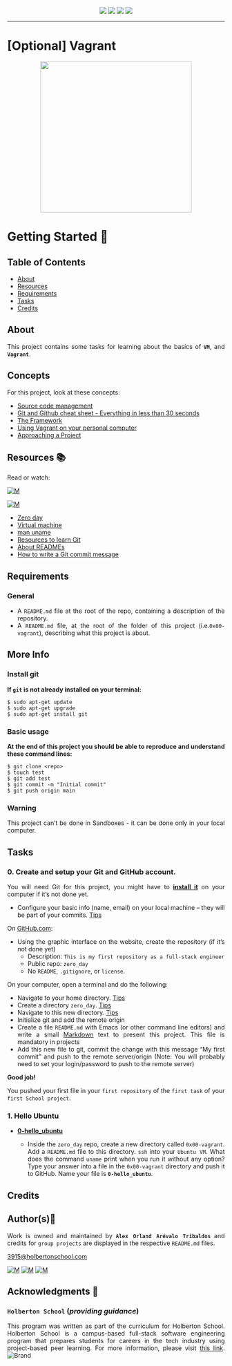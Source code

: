 <p align="center">
<img src="https://img.shields.io/badge/Vagrant-blue.svg"/>
<img src="https://img.shields.io/badge/LINUX-darkgreen.svg"/>
<img src="https://img.shields.io/badge/Git-orange.svg"/>
<img src="https://img.shields.io/badge/Markdown-black.svg"/>
	
</p>
	
---

# [Optional] Vagrant

<p align="center">
  <img width="350"  
        src="https://www.datocms-assets.com/2885/1620083141-blog-library-product-vagrant-logo-dark-graphics.jpg"
  >
</p>	

# Getting Started :running:	
<div style="text-align: justify">
	
## Table of Contents
* [About](#about)
* [Resources](#resources-books)
* [Requirements](#requirements)
* [Tasks](#tasks)
* [Credits](#credits)

## About
	
This project contains some tasks for learning about the basics of **`VM`**, and **`Vagrant`**.
 
## Concepts
For this project, look at these concepts:
- [Source code management](https://intranet.hbtn.io/concepts/22) 
- [Git and Github cheat sheet - Everything in less than 30 seconds](https://intranet.hbtn.io/concepts/57) 
- [The Framework](https://intranet.hbtn.io/concepts/75) 
- [Using Vagrant on your personal computer](https://intranet.hbtn.io/concepts/81) 
- [Approaching a Project](https://intranet.hbtn.io/concepts/350) 

## Resources :books:
Read or watch:
	
[![M](https://upload.wikimedia.org/wikipedia/commons/thumb/2/2f/Google_2015_logo.svg/80px-Google_2015_logo.svg.png)](https://www.google.com/search?q=git+bash+commands&ei=VLYzYpr0BJWUwbkP3oaJsAQ&oq=git&gs_lcp=Cgdnd3Mtd2l6EAEYATIECAAQQzIECAAQQzIKCC4QxwEQ0QMQQzIECAAQQzIECAAQQzIECAAQQzIECAAQQzIECAAQQzIECAAQQzIECAAQQzoHCAAQRxCwAzoHCAAQsAMQQzoLCC4QgAQQxwEQ0QM6BQgAEIAEOgsILhCABBDHARCjAkoECEEYAEoECEYYAFDp_QJY7f8CYMC1A2gBcAF4AIABrQGIAcEDkgEDMC4zmAEAoAEByAEKwAEB&sclient=gws-wiz)

[![M](https://upload.wikimedia.org/wikipedia/commons/thumb/e/e1/Logo_of_YouTube_%282015-2017%29.svg/70px-Logo_of_YouTube_%282015-2017%29.svg.png)](https://www.youtube.com/results?search_query=vagrant+commands)	
	
- [Zero day](https://intranet.hbtn.io/rltoken/NcuS4-7zF9-edjbo157uQQ) 
- [Virtual machine](https://intranet.hbtn.io/rltoken/v2RbeSrU14w3KTwbGYH3Fw) 
- [man uname](https://intranet.hbtn.io/rltoken/3AHxDiZwhZwPM_GiHox0gQ) 
- [Resources to learn Git](https://intranet.hbtn.io/rltoken/i2CtlPhs4zaAbtEUdY2l3A) 
- [About READMEs](https://intranet.hbtn.io/rltoken/86HNyB59eoxAhtIahOXKGQ) 
- [How to write a Git commit message](https://intranet.hbtn.io/rltoken/4szBlqEXwOgr1YON9bxhPQ) 


## Requirements
### General

* A `README.md` file at the root of the repo, containing a description of the repository.
* A `README.md` file, at the root of the folder of this project (i.e.`0x00-vagrant`), describing what this project is about.

## More Info
### Install git

**If `git` is not already installed on your terminal:**

``` 
$ sudo apt-get update
$ sudo apt-get upgrade
$ sudo apt-get install git
```

### Basic usage

**At the end of this project you should be able to reproduce and understand these command lines:**

```
$ git clone <repo>
$ touch test
$ git add test
$ git commit -m "Initial commit"
$ git push origin main
```
### Warning
This project can’t be done in Sandboxes  - it can be done only in your local computer.

## Tasks
### 0. Create and setup your Git and GitHub account.

You will need Git for this project, you might have to **[install it](https://intranet.hbtn.io/rltoken/TJrA7MIEl9LxnkGNH_ddmw)**
  on your computer if it’s not done yet.
* Configure your basic info (name, email) on your local machine – they will be part of your commits. [Tips](https://intranet.hbtn.io/rltoken/72jmwYpf2OeuoOn9XM3vQg) 

On [GitHub.com](https://intranet.hbtn.io/rltoken/m27bKy8K40cIkyHWQ36i2w):

* Using the graphic interface on the website, create the repository (if it’s not done yet)
	* Description: `This is my first repository as a full-stack engineer` 
	* Public repo: `zero_day` 
	* No `README`, `.gitignore`, or `license`.

On your computer, open a terminal and do the following:

* Navigate to your home directory. [Tips](https://intranet.hbtn.io/rltoken/-odz94uVNOsPV1ovYZLuyw) 
* Create a directory `zero_day`. [Tips](https://intranet.hbtn.io/rltoken/AHYBfU0itf9qEiwLdiaVJw) 
* Navigate to this new directory. [Tips](https://intranet.hbtn.io/rltoken/9g9c-qBPHWSGcpxbs69ASw) 
* Initialize git and add the remote origin
* Create a file `README.md` with Emacs (or other command line editors) and write a small [Markdown](https://intranet.hbtn.io/rltoken/Ru3ANLuzGs4g0v2qsN3efA) 
 text to present this project. This file is mandatory in projects
* Add this new file to git, commit the change with this message “My first commit” and push to the remote server/origin (Note: You will probably need to set your login/password to push to the remote server)<br>

**Good job!**

You pushed your first file in your  `first repository`  of the  `first task`  of your `first School project`.

### 1. Hello Ubuntu

+ **[0-hello_ubuntu](./0-hello_ubuntu)**
	
	* Inside the `zero_day` repo, create a new directory called `0x00-vagrant`. Add a `README.md` file to this directory. 
	`ssh` into your `Ubuntu VM`. What does the command `uname` print when you run it without any option? 
	Type your answer into a file in the `0x00-vagrant` directory and push it to GitHub. Name your file is **`0-hello_ubuntu`**.

## Credits

## Author(s):blue_book:

Work is owned and maintained by 
	**`Alex Orland Arévalo Tribaldos`**  and credits for `group projects` are displayed in the respective `README.md` files.

<3915@holbertonschool.com>
	
[![M](https://upload.wikimedia.org/wikipedia/commons/thumb/9/91/Octicons-mark-github.svg/25px-Octicons-mark-github.svg.png)](https://github.com/Alexoat76)
[![M](https://upload.wikimedia.org/wikipedia/fr/thumb/c/c8/Twitter_Bird.svg/25px-Twitter_Bird.svg.png)](https://twitter.com/aoarevalot)
[![M](https://upload.wikimedia.org/wikipedia/commons/thumb/c/ca/LinkedIn_logo_initials.png/25px-LinkedIn_logo_initials.png)](https://www.linkedin.com/in/Alexoat76/)

## Acknowledgments :mega: 

### **`Holberton School`** (*providing guidance*)
	
This program was written as part of the curriculum for Holberton School.
Holberton School is a campus-based full-stack software engineering program
that prepares students for careers in the tech industry using project-based
peer learning. For more information,  please visit [this link](https://www.holbertonschool.com/).
![Brand](https://assets.website-files.com/6105315644a26f77912a1ada/610540e8b4cd6969794fe673_Holberton_School_logo-04-04.svg)
